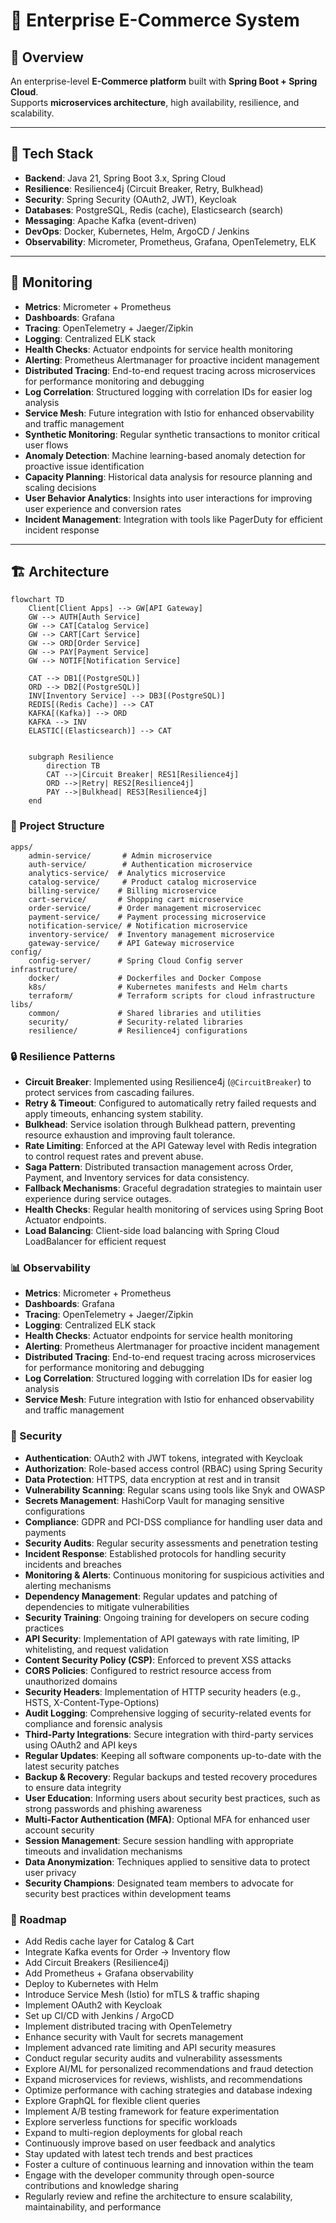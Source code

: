 # 🛒 Enterprise E-Commerce System

## 📌 Overview
An enterprise-level **E-Commerce platform** built with **Spring Boot + Spring Cloud**.  
Supports **microservices architecture**, high availability, resilience, and scalability.

---

## 🚀 Tech Stack
- **Backend**: Java 21, Spring Boot 3.x, Spring Cloud
- **Resilience**: Resilience4j (Circuit Breaker, Retry, Bulkhead)
- **Security**: Spring Security (OAuth2, JWT), Keycloak
- **Databases**: PostgreSQL, Redis (cache), Elasticsearch (search)
- **Messaging**: Apache Kafka (event-driven)
- **DevOps**: Docker, Kubernetes, Helm, ArgoCD / Jenkins
- **Observability**: Micrometer, Prometheus, Grafana, OpenTelemetry, ELK

---

## 🧭 Monitoring
- **Metrics**: Micrometer + Prometheus
- **Dashboards**: Grafana
- **Tracing**: OpenTelemetry + Jaeger/Zipkin
- **Logging**: Centralized ELK stack
- **Health Checks**: Actuator endpoints for service health monitoring
- **Alerting**: Prometheus Alertmanager for proactive incident management
- **Distributed Tracing**: End-to-end request tracing across microservices for performance monitoring and debugging
- **Log Correlation**: Structured logging with correlation IDs for easier log analysis
- **Service Mesh**: Future integration with Istio for enhanced observability and traffic management
- **Synthetic Monitoring**: Regular synthetic transactions to monitor critical user flows
- **Anomaly Detection**: Machine learning-based anomaly detection for proactive issue identification
- **Capacity Planning**: Historical data analysis for resource planning and scaling decisions
- **User Behavior Analytics**: Insights into user interactions for improving user experience and conversion rates
- **Incident Management**: Integration with tools like PagerDuty for efficient incident response
---

## 🏗️ Architecture

```mermaid
flowchart TD
    Client[Client Apps] --> GW[API Gateway]
    GW --> AUTH[Auth Service]
    GW --> CAT[Catalog Service]
    GW --> CART[Cart Service]
    GW --> ORD[Order Service]
    GW --> PAY[Payment Service]
    GW --> NOTIF[Notification Service]

    CAT --> DB1[(PostgreSQL)]
    ORD --> DB2[(PostgreSQL)]
    INV[Inventory Service] --> DB3[(PostgreSQL)]
    REDIS[(Redis Cache)] --> CAT
    KAFKA[(Kafka)] --> ORD
    KAFKA --> INV
    ELASTIC[(Elasticsearch)] --> CAT


    subgraph Resilience
        direction TB
        CAT -->|Circuit Breaker| RES1[Resilience4j]
        ORD -->|Retry| RES2[Resilience4j]
        PAY -->|Bulkhead| RES3[Resilience4j]
    end
```

### 📂 Project Structure
```
apps/
    admin-service/       # Admin microservice
    auth-service/        # Authentication microservice
    analytics-service/  # Analytics microservice
    catalog-service/     # Product catalog microservice
    billing-service/    # Billing microservice
    cart-service/       # Shopping cart microservice
    order-service/      # Order management microservicec
    payment-service/    # Payment processing microservice
    notification-service/ # Notification microservice
    inventory-service/  # Inventory management microservice
    gateway-service/    # API Gateway microservice
config/
    config-server/      # Spring Cloud Config server
infrastructure/
    docker/             # Dockerfiles and Docker Compose
    k8s/                # Kubernetes manifests and Helm charts
    terraform/          # Terraform scripts for cloud infrastructure
libs/
    common/             # Shared libraries and utilities
    security/           # Security-related libraries
    resilience/         # Resilience4j configurations
```

### 🔒 Resilience Patterns
- **Circuit Breaker**: Implemented using Resilience4j (`@CircuitBreaker`) to protect services from cascading failures.
- **Retry & Timeout**: Configured to automatically retry failed requests and apply timeouts, enhancing system stability.
- **Bulkhead**: Service isolation through Bulkhead pattern, preventing resource exhaustion and improving fault tolerance.
- **Rate Limiting**: Enforced at the API Gateway level with Redis integration to control request rates and prevent abuse.
- **Saga Pattern**: Distributed transaction management across Order, Payment, and Inventory services for data consistency.
- **Fallback Mechanisms**: Graceful degradation strategies to maintain user experience during service outages.
- **Health Checks**: Regular health monitoring of services using Spring Boot Actuator endpoints.
- **Load Balancing**: Client-side load balancing with Spring Cloud LoadBalancer for efficient request

### 📊 Observability

- **Metrics**: Micrometer + Prometheus
- **Dashboards**: Grafana
- **Tracing**: OpenTelemetry + Jaeger/Zipkin
- **Logging**: Centralized ELK stack
- **Health Checks**: Actuator endpoints for service health monitoring
- **Alerting**: Prometheus Alertmanager for proactive incident management
- **Distributed Tracing**: End-to-end request tracing across microservices for performance monitoring and debugging
- **Log Correlation**: Structured logging with correlation IDs for easier log analysis
- **Service Mesh**: Future integration with Istio for enhanced observability and traffic management

### 🔐 Security
- **Authentication**: OAuth2 with JWT tokens, integrated with Keycloak
- **Authorization**: Role-based access control (RBAC) using Spring Security
- **Data Protection**: HTTPS, data encryption at rest and in transit
- **Vulnerability Scanning**: Regular scans using tools like Snyk and OWASP
- **Secrets Management**: HashiCorp Vault for managing sensitive configurations
- **Compliance**: GDPR and PCI-DSS compliance for handling user data and payments
- **Security Audits**: Regular security assessments and penetration testing
- **Incident Response**: Established protocols for handling security incidents and breaches
- **Monitoring & Alerts**: Continuous monitoring for suspicious activities and alerting mechanisms
- **Dependency Management**: Regular updates and patching of dependencies to mitigate vulnerabilities
- **Security Training**: Ongoing training for developers on secure coding practices
- **API Security**: Implementation of API gateways with rate limiting, IP whitelisting, and request validation
- **Content Security Policy (CSP)**: Enforced to prevent XSS attacks
- **CORS Policies**: Configured to restrict resource access from unauthorized domains
- **Security Headers**: Implementation of HTTP security headers (e.g., HSTS, X-Content-Type-Options)
- **Audit Logging**: Comprehensive logging of security-related events for compliance and forensic analysis
- **Third-Party Integrations**: Secure integration with third-party services using OAuth2 and API keys
- **Regular Updates**: Keeping all software components up-to-date with the latest security patches
- **Backup & Recovery**: Regular backups and tested recovery procedures to ensure data integrity
- **User Education**: Informing users about security best practices, such as strong passwords and phishing awareness
- **Multi-Factor Authentication (MFA)**: Optional MFA for enhanced user account security
- **Session Management**: Secure session handling with appropriate timeouts and invalidation mechanisms
- **Data Anonymization**: Techniques applied to sensitive data to protect user privacy
- **Security Champions**: Designated team members to advocate for security best practices within development teams

### 📌 Roadmap

- Add Redis cache layer for Catalog \& Cart
- Integrate Kafka events for Order → Inventory flow
- Add Circuit Breakers (Resilience4j)
- Add Prometheus \+ Grafana observability
- Deploy to Kubernetes with Helm
- Introduce Service Mesh (Istio) for mTLS \& traffic shaping
- Implement OAuth2 with Keycloak
- Set up CI/CD with Jenkins / ArgoCD
- Implement distributed tracing with OpenTelemetry
- Enhance security with Vault for secrets management
- Implement advanced rate limiting and API security measures
- Conduct regular security audits and vulnerability assessments
- Explore AI/ML for personalized recommendations and fraud detection
- Expand microservices for reviews, wishlists, and recommendations
- Optimize performance with caching strategies and database indexing
- Explore GraphQL for flexible client queries
- Implement A/B testing framework for feature experimentation
- Explore serverless functions for specific workloads
- Expand to multi-region deployments for global reach
- Continuously improve based on user feedback and analytics
- Stay updated with latest tech trends and best practices
- Foster a culture of continuous learning and innovation within the team
- Engage with the developer community through open-source contributions and knowledge sharing
- Regularly review and refine the architecture to ensure scalability, maintainability, and performance
